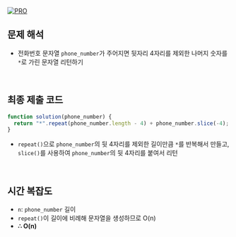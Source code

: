 [![PRO]][Link]

## 문제 해석

- 전화번호 문자열 `phone_number`가 주어지면 뒷자리 4자리를 제외한 나머지 숫자를 `*`로 가린 문자열 리턴하기

<br/>

## 최종 제출 코드

```javascript
function solution(phone_number) {
  return "*".repeat(phone_number.length - 4) + phone_number.slice(-4);
}
```

- `repeat()`으로 `phone_number`의 뒷 4자리를 제외한 길이만큼 `*`를 반복해서 만들고, `slice()`를 사용하여 `phone_number`의 뒷 4자리를 붙여서 리턴

<br/>

## 시간 복잡도

- `n`: `phone_number` 길이
- `repeat()`이 길이에 비례해 문자열을 생성하므로 O(n)
- **∴ O(n)**

<!---------------------------------------------------------------------------->

[PRO]: https://github.com/GoSSaChin/algorithm-js/assets/107768516/67c43b52-bc3f-4571-a249-5519021afbb0
[Link]: https://school.programmers.co.kr/learn/courses/30/lessons/12948
